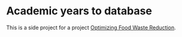 # Academic years to database

This is a side project for a project [Optimizing Food Waste Reduction](https://github.com/Food-Waste-Optimization/Food-Waste-Optimization).

